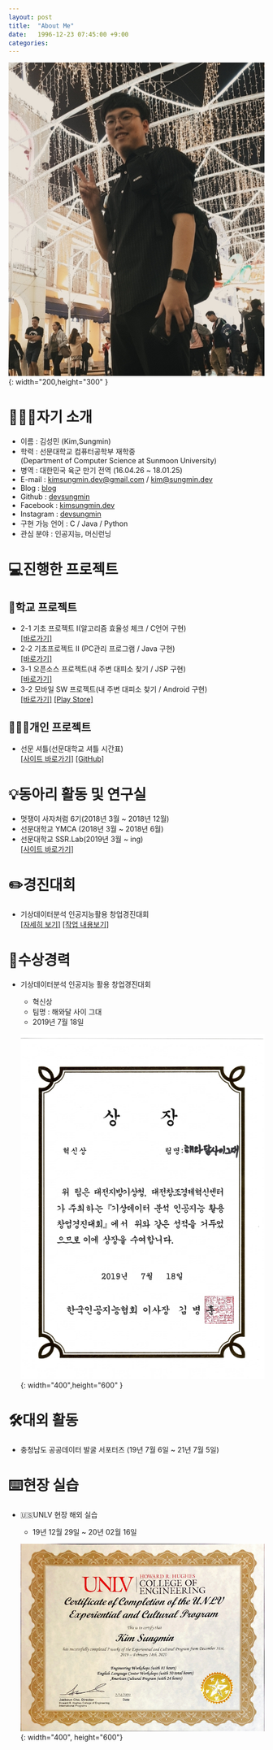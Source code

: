 ```yaml
---
layout: post
title:  "About Me"
date:   1996-12-23 07:45:00 +9:00
categories: 
---
```

![myimg](/img/my_img.jpg){: width="200,height="300" }
# 🧑🏻‍💻자기 소개
* 이름 : 김성민 (Kim,Sungmin)
* 학력 : 선문대학교 컴퓨터공학부 재학중<br>(Department of Computer Science at Sunmoon University)
* 병역 : 대한민국 육군 만기 전역 (16.04.26 ~ 18.01.25)
* E-mail : kimsungmin.dev@gmail.com / kim@sungmin.dev
* Blog : [blog](https://blog.sungmin.dev)
* Github : [devsungmin](https://www.github.com/devsungmin)
* Facebook : [kimsungmin.dev](https://www.facebook.com/kimsungmin.dev)
* Instagram : [devsungmin](https://www.instagram.com/devsungmin/?hl=ko)
* 구현 가능 언어 : C / Java / Python
* 관심 분야 : 인공지능, 머신런닝

# 💻진행한 프로젝트
## 🏫학교 프로젝트
* 2-1 기초 프로젝트 I(알고리즘 효율성 체크 / C언어 구현)<br>
    [[바로가기]](https://github.com/devsungmin/Sort-Algorithm-Project)
* 2-2 기초프로젝트 II (PC관리 프로그램 / Java 구현)<br>
    [[바로가기]](https://github.com/devsungmin/PC-Management-System)
* 3-1 오픈소스 프로젝트(내 주변 대피소 찾기 / JSP 구현)<br>
    [[바로가기]](https://github.com/devsungmin/OSS-Team)
* 3-2 모바일 SW 프로젝트(내 주변 대피소 찾기 / Android 구현)<br>
    [[바로가기]](https://github.com/devsungmin/Mobile-SW-Project)
    [[Play Store]](https://play.google.com/store/apps/details?id=dev.sungmin.Shelter)

## 🧑🏻‍💻개인 프로젝트
* 선문 셔틀(선문대학교 셔틀 시간표)<br>
    [[사이트 바로가기]](https://smbus.sungmin.dev)
    [[GitHub]](https://github.com/Sunmoonbus/sunmoonbus.github.io)

# 💡동아리 활동 및 연구실
* 멋쟁이 사자처럼 6기(2018년 3월 ~ 2018년 12월)
* 선문대학교 YMCA (2018년 3월 ~ 2018년 6월)
* 선문대학교 SSR.Lab(2019년 3월 ~ ing)<br>
[[사이트 바로가기]](https://sites.google.com/view/sunmmon-ssrlab/)

# ✏️경진대회
* 기상데이터분석 인공지능활용 창업경진대회<br>
    [[자세히 보기]](https://sapiensteam.com/bbs/event/bbsDetail.do?bbsSn=50)
    [[작업 내용보기]](https://github.com/devsungmin/Competition/tree/master/%EA%B8%B0%EC%83%81%EB%8D%B0%EC%9D%B4%ED%84%B0%EB%B6%84%EC%84%9D%20%EC%9D%B8%EA%B3%B5%EC%A7%80%EB%8A%A5%ED%99%9C%EC%9A%A9%20%EC%B0%BD%EC%97%85%EA%B2%BD%EC%A7%84%EB%8C%80%ED%9A%8C%20)

# 🏅수상경력
* 기상데이터분석 인공지능 활용 창업경진대회
    - 혁신상
    - 팀명 : 해와달 사이 그대
    - 2019년 7월 18일
    
    ![awardimg](/img/weather_data.jpeg){: width="400",height="600" }

# 🛠대외 활동
* 충청남도 공공데이터 발굴 서포터즈 (19년 7월 6일 ~ 21년 7월 5일)

# ⌨️현장 실습
* 🇺🇸UNLV 현장 해외 실습
    - 19년 12월 29일 ~ 20년 02월 16일

    ![Certificates](/img/UNLV.JPG){: width="400", height="600"}
